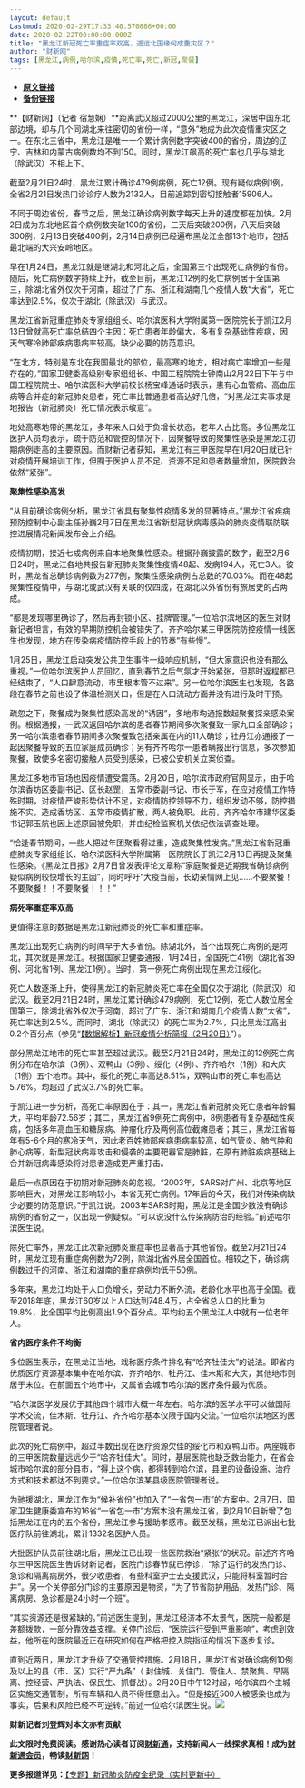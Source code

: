 ```yaml
---
layout: default
Lastmod: 2020-02-29T17:33:40.570886+00:00
date: 2020-02-22T00:00:00.000Z
title: "黑龙江新冠死亡率重症率双高，遥远北国缘何成重灾区？"
author: "财新网"
tags: [黑龙江,病例,哈尔滨,疫情,死亡率,死亡,新冠,聚餐]
---
```


* [**原文链接**](http://www.caixin.com/2020-02-22/101519076.html)
* [**备份链接**](http://archive.is/9HM2y)


**【财新网】（记者 宿慧娴）**距离武汉超过2000公里的黑龙江，深居中国东北部边境，却与几个同湖北来往密切的省份一样，“意外”地成为此次疫情重灾区之一。在东北三省中，黑龙江是唯一一个累计病例数字突破400的省份，周边的辽宁、吉林和内蒙古病例数均不到150。同时，黑龙江飙高的死亡率也几乎与湖北（除武汉）不相上下。

截至2月21日24时，黑龙江累计确诊479例病例，死亡12例。现有疑似病例1例，全省2月21日发热门诊诊疗人数为2132人，目前追踪到密切接触者15906人。

不同于周边省份，春节之后，黑龙江确诊病例数字每天上升的速度都在加快。2月2日成为东北地区首个病例数突破100的省份，三天后突破200例，八天后突破300例，2月13日突破400例，2月14日病例已经遍布黑龙江全部13个地市，包括最北端的大兴安岭地区。

早在1月24日，黑龙江就是继湖北和河北之后，全国第三个出现死亡病例的省份。随后，死亡病例数字持续上升，截至目前，黑龙江12例的死亡病例居于全国第三，除湖北省外仅次于河南，超过了广东、浙江和湖南几个疫情人数“大省”，死亡率达到2.5%，仅次于湖北（除武汉）与武汉。

黑龙江省新冠重症肺炎专家组组长、哈尔滨医科大学附属第一医院院长于凯江2月13日曾就高死亡率总结四个主因：死亡患者年龄偏大，多有复杂基础性疾病，因天气寒冷肺部疾病患病率较高，缺少必要的防范意识。

“在北方，特别是东北在我国最北的部位，最高寒的地方，相对病亡率增加一些是存在的。”国家卫健委高级别专家组组长、中国工程院院士钟南山2月22日下午与中国工程院院士、哈尔滨医科大学前校长杨宝峰通话时表示，患有心血管病、高血压病等合并症的新冠肺炎患者，死亡率比普通患者高达好几倍，“对黑龙江实事求是地报告（新冠肺炎）死亡情况表示敬意”。

地处高寒地带的黑龙江，多年来人口处于负增长状态，老年人占比高。多位黑龙江医护人员均表示，疏于防范和管控的情况下，因聚餐导致的聚集性感染是黑龙江初期病例走高的主要原因。而财新记者获知，黑龙江有三甲医院早在1月20日就已针对疫情开展培训工作，但囿于医护人员不足、资源不足和患者数量增加，医院救治依然“紧张”。

**聚集性感染高发**

“从目前确诊病例分析，黑龙江省具有聚集性疫情多发的显著特点。”黑龙江省疾病预防控制中心副主任孙巍2月7日在黑龙江省新型冠状病毒感染的肺炎疫情联防联控进展情况新闻发布会上介绍。

疫情初期，接近七成病例来自本地聚集性感染。根据孙巍披露的数字，截至2月6日24时，黑龙江各地共报告新冠肺炎聚集性疫情48起、发病194人，死亡3人。彼时，黑龙省总确诊病例数为277例，聚集性感染病例占总数的70.03%。而在48起聚集性疫情中，与湖北或武汉有关联的仅四成，在湖北以外省份有旅居史的占两成。

“都是发现哪里确诊了，然后再封锁小区、挂牌管理。”一位哈尔滨地区的医生对财新记者坦言，有效的早期防控机会被错失了。齐齐哈尔某三甲医院防控疫情一线医生也发现，地方在传染病疫情防控手段上的节奏“有些慢”。

1月25日，黑龙江启动突发公共卫生事件一级响应机制，“但大家意识也没有那么重视。”一位哈尔滨医护人员回忆，直到春节之后气氛才开始紧张，但那时返程都已经结束了，“人口肆意流动，市里根本管不过来”。另一位哈尔滨医生也发现，各路段在春节之前也设了体温检测关口，但是在人口流动方面并没有进行及时干预。

疏忽之下，聚餐成为聚集性感染高发的“诱因”，多地市均通报数起聚餐探亲感染案例。根据通报，一武汉返回哈尔滨的患者春节期间多次聚餐致一家九口全部确诊；另一哈尔滨患者春节期间多次聚餐致包括亲属在内的11人确诊；牡丹江亦通报了一起因聚餐导致的五位家庭成员确诊；另有齐齐哈尔一患者瞒报出行信息，多次参加聚餐，致使多名密切接触人员受到感染，已被公安机关立案侦查。

黑龙江多地市官场也因疫情遭受震荡。2月20日，哈尔滨市政府官网显示，由于哈尔滨香坊区委副书记、区长赵罡，五常市委副书记、市长于军，在应对疫情工作特殊时期，对疫情严峻形势估计不足，对疫情防控领导不力，组织发动不够，防控措施不实，造成香坊区、五常市疫情扩散，两人被免职。此前，齐齐哈尔市建华区委书记郭玉航也因上述原因被免职，并由纪检监察机关依纪依法调查处理。

“恰逢春节期间，一些人把过年团聚看得过重，造成聚集性发病。”黑龙江省新冠重症肺炎专家组组长、哈尔滨医科大学附属第一医院院长于凯江2月13日再提及聚集性感染。《黑龙江日报》2月7日曾发表评论文章称“家庭聚餐是近期我省确诊病例疑似病例较快增长的主因”，同时呼吁“大疫当前，长幼亲情网上见......不要聚餐！不要聚餐！！不要聚餐！！！”

**病死率重症率双高**

更值得注意的数据是黑龙江新冠肺炎的死亡率和重症率。

黑龙江出现死亡病例的时间早于大多省份。除湖北外，首个出现死亡病例的是河北，其次就是黑龙江。根据国家卫健委通报，1月24日，全国死亡41例（湖北省39例、河北省1例、黑龙江1例）。当时，第一例死亡病例出现在黑龙江绥化。

死亡人数逐渐上升，使得黑龙江的新冠肺炎死亡率在全国仅次于湖北（除武汉）和武汉。截至2月21日24时，黑龙江累计确诊479病例，死亡12例，死亡人数位居全国第三，除湖北省外仅次于河南，超过了广东、浙江和湖南几个疫情人数“大省”，死亡率达到2.5%。而同时，湖北（除武汉）的死亡率为2.7%，只比黑龙江高出0.2个百分点（参见“[【数据解析】新冠疫情分析简报（2月20日）](http://database.caixin.com/2020-02-21/101518526.html)”）。

部分黑龙江地市的死亡率甚至超过武汉。截至2月21日24时，黑龙江的12例死亡病例分布在哈尔滨（3例）、双鸭山（3例）、绥化（4例）、齐齐哈尔（1例）和大庆（1例）五个地市。其中，绥化的死亡率高达8.51%，双鸭山市的死亡率也高达5.76%。均超过了武汉3.7%的死亡率。

于凯江进一步分析，高死亡率原因在于：其一，黑龙江省新冠肺炎死亡患者年龄偏大，平均年龄72.56岁；其二，黑龙江省9例死亡病例中，8例患者有复杂基础性疾病，包括多年高血压和糖尿病、肿瘤化疗及两例高位截瘫患者；其三，黑龙江省每年有5-6个月的寒冷天气，因此老百姓肺部疾病患病率较高，如气管炎、肺气肿和肺心病等，新型冠状病毒攻击和侵袭的主要靶器官是肺脏，在原有肺脏疾病基础上合并新冠病毒感染将对患者造成更严重打击。

最后一点原因在于初期对新冠肺炎的忽视。“2003年，SARS对广州、北京等地区影响巨大，对黑龙江影响较小，本省无死亡病例。17年后的今天，我们对传染病缺少必要的防范意识。”于凯江说。2003年SARS时期，黑龙江是全国少数没有确诊病例的省份之一，仅出现一例疑似。“可以说没什么传染病防治的经验。”前述哈尔滨医生说。

除死亡率外，黑龙江此次新冠肺炎重症率也显著高于其他省份。截至2月21日24时，黑龙江现有重症病例数为72例，除湖北省外居全国首位。相较之下，确诊病例数过千的河南、浙江和湖南的重症病例均低于50例。

多年来，黑龙江均处于人口负增长，劳动力不断外流，老龄化水平也高于全国。截至2018年底，黑龙江60岁以上人口达到748.4万，占全省总人口的比重为19.8%，比全国平均比例高出1.9个百分点。平均约五个黑龙江人中就有一位老年人。

**省内医疗条件不均衡**

多位医生表示，在黑龙江当地，戏称医疗条件排名有“哈齐牡佳大”的说法。即省内优质医疗资源基本集中在哈尔滨、齐齐哈尔、牡丹江、佳木斯和大庆，其他地市则居于末位。在前面五个地市中，又属省会城市哈尔滨的医疗条件最为优质。

“哈尔滨医学发展优于其他四个城市大概十年左右。哈尔滨的医学水平可以做国际学术交流，佳木斯、牡丹江、齐齐哈尔基本仅限于国内交流。”一位哈尔滨地区的医院管理者说。

此次的死亡病例中，超过半数出现在医疗资源欠佳的绥化市和双鸭山市。两座城市的三甲医院数量远远少于“哈齐牡佳大”。同时，基层医院也缺乏救治能力，在省会城市哈尔滨的部分县市，“得上这个病，都得转到哈尔滨，县里的设备设施、治疗方式和技术都达不到要求。”一位哈尔滨某县级医院管理者说。

为驰援湖北，黑龙江作为“候补省份”也加入了“一省包一市”的方案中。2月7日，国家卫生健康委宣布的16省“一省包一市”方案本没有黑龙江省，到2月10日新增了包括黑龙江在内的五个省份，黑龙江参与援助孝感市。截至发稿，黑龙江已派出七批医疗队前往湖北，累计1332名医护人员。

大批医护队员前往湖北后，黑龙江已出现一些医院救治“紧张”的状况。前述齐齐哈尔三甲医院医生告诉财新记者，医院门诊春节就已停诊，“除了运行的发热门诊、急诊和隔离病房外，很少收患者，有些科室护士去支援武汉，只能将科室暂时合并”。另一个关停部分门诊的主要原因是物资，“为了节省防护用品，发热门诊、隔离病房、急诊都是24小时一个班”。

“其实资源还是很紧缺的。”前述医生提到，黑龙江经济本不太景气，医院一般都是差额拨款，一部分靠效益支撑。关停门诊后，“医院运行受到严重影响”，考虑到效益，他所在的医院最近正在研究如何在严格把控入院指征的情况下逐步复诊。

直到近两日，黑龙江才升级了交通管控措施。2月18日，黑龙江省对确诊病例10例及以上的县（市、区）实行“严九条”（ 封住城、关住门、管住人、禁聚集、早隔离、控经营、严执法、保民生、抓督战）。2月20日中午12时起，哈尔滨四个主城区实施交通管制，所有车辆和人员不得任意出入。“但是接近500人被感染也成为事实，后果和风险已经不可逆转。”前述一位哈尔滨医生说。[![](/images/post/d02a42d9cb3dec9320e5f550278911c7.ico)](http://www.caixin.com/2020-02-22/101519076.html)

**财新记者刘登辉对本文亦有贡献**

**此文限时免费阅读。感谢热心读者订阅[财新通](http://mall.caixin.com/mall/web/product/product.html?id=733&originReferrer=appfree&channelSource=appfree)，支持新闻人一线探求真相！成为[财新通会员](http://mall.caixin.com/mall/web/list/list.html?type=127&originReferrer=appfree&channelSource=appfree)，畅读[财新网](https://datayi.cn/1lnZaaidYRRn)！**

**更多报道详见：**[【专题】新冠肺炎防疫全纪录（实时更新中）](http://m.app.caixin.com/m_topic_detail/1473.html)

